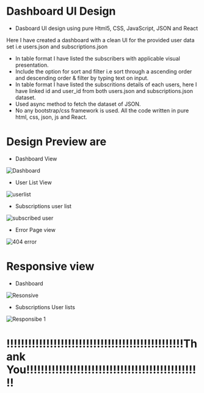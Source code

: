# Dashboard UI Design

* Dasboard UI design using pure Html5, CSS, JavaScript, JSON and React

Here I have created a dashboard with a clean UI for the provided user data set i.e users.json and subscriptions.json
* In table format I have listed the subscribers with applicable visual presentation.
* Include the option for sort and filter i.e sort through a ascending order and descending order & filter by typing text on input.
* In table format I have listed the subscritions details of each users, here  I have linked id and user_id from both users.json and subscriptions.json dataset.
* Used async method to fetch the dataset of JSON.
* No any bootstrap/css framework is used. All the code written in pure html, css, json, js and React.

# Design Preview are
* Dashboard View

![Dashboard](https://user-images.githubusercontent.com/56125560/130930118-6dc5fbfa-2728-456f-837a-f04982669d8e.png)

* User List View

![userlist](https://user-images.githubusercontent.com/56125560/130930172-70674932-19ea-4ec2-b474-0283092b3f58.JPG)

* Subscriptions user list

![subscribed user](https://user-images.githubusercontent.com/56125560/130930224-7775bb93-3b17-4800-a7d5-39731fc46918.JPG)

* Error Page view

![404 error](https://user-images.githubusercontent.com/56125560/130930399-9abfedd7-54c2-408e-9057-7d6dcbf67c67.png)

# Responsive view

* Dashboard

![Resonsive](https://user-images.githubusercontent.com/56125560/130930477-29dad4a6-0b82-4249-ae57-451a27771e09.JPG)


* Subscriptions User lists

![Responsibe 1](https://user-images.githubusercontent.com/56125560/130930535-46048182-9726-45cc-9fc3-7a38611f88cb.JPG)


# !!!!!!!!!!!!!!!!!!!!!!!!!!!!!!!!!!!!!!!!!!!!!!!!!Thank You!!!!!!!!!!!!!!!!!!!!!!!!!!!!!!!!!!!!!!!!!!!!!!!!!
